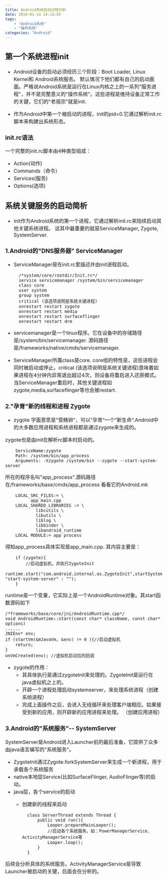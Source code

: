 ```yaml
---
title: Android系统启动过程分析
date: 2019-01-14 14:14:55
tags:
	- "Android系统" 
	- "操作系统"
categories: "Android"
---
```


<font size=3>

## 第一个系统进程init
* Android设备的启动必须经历三个阶段：Boot Loader, Linux Kernel和 Android系统服务。 默认情况下他们都有自己的启动画面。严格说Android系统是运行在Linux内核之上的一系列"服务进程"，并不是完整意义的"操作系统"。这些进程是维持设备正常工作的关键，它们的"老祖宗"就是init.

* 作为Android中第一个被启动的进程，init的pid=0.它通过解析init.rc脚本来构建出系统形态。

### init.rc语法
一个完整的init.rc脚本由4种类型组成：

* Action(动作)
* Commands（命令）
* Services(服务)
* Options(选项)

## 系统关键服务的启动简析
* init作为Android系统的第一个进程，它通过解析init.rc来陆续启动其他关键系统进程。 这其中最重要的就是ServiceManager, Zygote, SystemServer.

### 1.Android的"DNS服务器" ServiceManager

* ServiceManager是在init.rc里描述并由init进程启动。 

		/*system/core/rootdir/Init.rc*/
		service servicemanager /system/bin/servicemanager
		class core
		user system 
		group system
		critical (该选项说明是系统关键进程)
		onrestart restart zygote
		onrestart restart media
		onrestart restart surfaceflinger
		onrestart restart drm

* servicemanager是一个linux程序。它在设备中的存储路径是/system/bin/servicemanager. 源码路径是/frameworks/native/cmds/servicemanager.

* ServiceManager所属class是core. core组的特性是，这些进程会同时被启动或停止。critical (该选项说明是系统关键进程)意味着如果进程在4分钟内异常退出超过4次，则设备将重启进入还原模式。当ServiceManager重启时，其他关键进程如zygote,media,surfaceflinger等也会被restart.



### 2."孕育"新的线程和进程 Zygote

* zygote 字面意思是"受精卵"，可以”孕育“一个”新生命“.Android中的大多数应用进程和系统进程都是通过zygote来生成的。




zygote也是由init在解析rc脚本时启动的。
		
		ServiceName:zygote
		Path: /system/bin/app_process
		Arguments: -Xzygote /system/bin --zygote --start-system-server
		
所在的程序名叫"app_process".源码路径在/frameworks/base/cmds/app_process  看看它的Android.mk
		
		LOCAL_SRC_FILES:= \
			  app_main.cpp
		LOCAL_SHARED_LIBRARIES := \
				libcutils \
				libutils \
				liblog \
				libbinder \
				libandroid_runtime
		LOCAL_MODULE:= app_process
		
得知app_process具体实现是app_main.cpp. 其内容主要是：

		if (zygote){
		    //启动虚拟机，并执行ZygoteInit
			runtime.start("com.android.internal.os.ZygoteInit",startSystemServer? "start-system-server" : "");
		}
		

runtime是一个变量，它实际上是一个AndroidRuntime对象。其start函数源码如下
	
	/*frameworks/base/core/jni/AndroidRuntime.cpp*/
	void AndroidRuntime::start(const char* className, const char* options)
	......
	JNIEnv* env;
	if (startVm(&mJavaVm, &env) != 0 ){//启动虚拟机
		return;
	}
	onVmCreated(env); //虚拟机启动后的回调
	

* zygote的作用：
	* 其具体执行是通过zygoteInit来处理的。ZygoteInit是运行在java虚拟机之上的。 
	* 开辟一个进程处理启动systemserver，来处理系统进程（创建系统进程）
	* 完成上面操作之后，会进入无线循环来处理客户端相应。如果接受到新的应用，则开辟新的应用进程来处理。 （创建应用进程）



### 3.Android的"系统服务"-- SystemServer

SystemServer是Android进入Launcher前的最后准备，它提供了众多由java语言编写的"系统服务"。

* ZygoteInit通过Zygote.forkSystemServer来生成一个新进程，用于承载各个系统服务
* native本地层Service(比如SurfaceFlinger, AudioFlinger等)的启动。
* java层，各个service的启动
	* 创建新的线程来启动
			
			class ServerThread extends Thread {
				public void run(){
					Looper.prepareMainLooper();
					//启动各个系统服务，如：PowerManagerService、ActivityManagerService等
					Looper.loop();
				}
			} 		

后续会分析具体的系统服务。ActivityManagerService是导致Launcher被启动的关键，后面会在分析的。



	

		
		


					  
			
		
		


 

